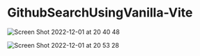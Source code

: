 # GithubSearchUsingVanilla-Vite


![Screen Shot 2022-12-01 at 20 40 48](https://user-images.githubusercontent.com/48655033/205125423-a9ae770f-bbae-4ad3-ab97-ad0a1fd667b7.png)

![Screen Shot 2022-12-01 at 20 53 28](https://user-images.githubusercontent.com/48655033/205125430-532af251-f2a9-4c0f-80e1-bde39bff4393.png)
